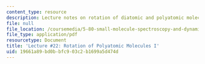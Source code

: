 ```yaml
---
content_type: resource
description: Lecture notes on rotation of diatomic and polyatomic molecules.
file: null
file_location: /coursemedia/5-80-small-molecule-spectroscopy-and-dynamics-fall-2008/19661a89bd0bbfc903c2b1699a5d474d_22_580ln_fa08.pdf
file_type: application/pdf
resourcetype: Document
title: 'Lecture #22: Rotation of Polyatomic Molecules I'
uid: 19661a89-bd0b-bfc9-03c2-b1699a5d474d
---
```

